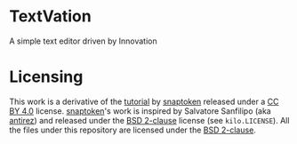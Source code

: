 # TextVation
A simple text editor driven by Innovation


# Licensing
This work is a derivative of the [tutorial](https://github.com/snaptoken/kilo-tutorial) by [snaptoken](https://github.com/snaptoken) released under a [CC BY 4.0](https://creativecommons.org/licenses/by/4.0/) license.
[snaptoken](https://github.com/snaptoken)'s work is inspired by Salvatore Sanfilipo (aka [antirez](https://github.com/antirez)) and released under the [BSD 2-clause](https://opensource.org/license/bsd-2-clause/) license (see `kilo.LICENSE`).
All the files under this repository are licensed under the [BSD 2-clause](https://opensource.org/license/bsd-2-clause/).
